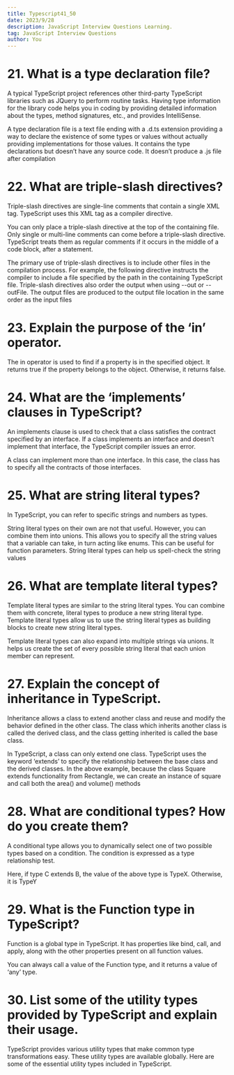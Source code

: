 ```yaml
---
title: Typescript41_50
date: 2023/9/28
description: JavaScript Interview Questions Learning.
tag: JavaScript Interview Questions
author: You
---
```


# 21. What is a type declaration file?
A typical TypeScript project references other third-party TypeScript libraries such as JQuery to perform routine tasks. Having type information for the library code helps you in coding by providing detailed information about the types, method signatures, etc., and provides IntelliSense.

A type declaration file is a text file ending with a .d.ts extension providing a way to declare the existence of some types or values without actually providing implementations for those values. It contains the type declarations but doesn’t have any source code. It doesn’t produce a .js file after compilation

# 22. What are triple-slash directives?
Triple-slash directives are single-line comments that contain a single XML tag. TypeScript uses this XML tag as a compiler directive.

You can only place a triple-slash directive at the top of the containing file. Only single or multi-line comments can come before a triple-slash directive. TypeScript treats them as regular comments if it occurs in the middle of a code block, after a statement.

The primary use of triple-slash directives is to include other files in the compilation process. For example, the following directive instructs the compiler to include a file specified by the path in the containing TypeScript file.
Triple-slash directives also order the output when using --out or --outFile. The output files are produced to the output file location in the same order as the input files


# 23. Explain the purpose of the ‘in’ operator.
The in operator is used to find if a property is in the specified object. It returns true if the property belongs to the object. Otherwise, it returns false.



# 24. What are the ‘implements’ clauses in TypeScript?
An implements clause is used to check that a class satisfies the contract specified by an interface. If a class implements an interface and doesn’t implement that interface, the TypeScript compiler issues an error.

A class can implement more than one interface. In this case, the class has to specify all the contracts of those interfaces.

# 25. What are string literal types?
In TypeScript, you can refer to specific strings and numbers as types.

String literal types on their own are not that useful. However, you can combine them into unions. This allows you to specify all the string values that a variable can take, in turn acting like enums. This can be useful for function parameters.
String literal types can help us spell-check the string values

# 26. What are template literal types?
Template literal types are similar to the string literal types. You can combine them with concrete, literal types to produce a new string literal type. Template literal types allow us to use the string literal types as building blocks to create new string literal types.

Template literal types can also expand into multiple strings via unions. It helps us create the set of every possible string literal that each union member can represent.

# 27. Explain the concept of inheritance in TypeScript.
Inheritance allows a class to extend another class and reuse and modify the behavior defined in the other class. The class which inherits another class is called the derived class, and the class getting inherited is called the base class.

In TypeScript, a class can only extend one class. TypeScript uses the keyword ‘extends’ to specify the relationship between the base class and the derived classes.
In the above example, because the class Square extends functionality from Rectangle, we can create an instance of square and call both the area() and volume() methods


# 28. What are conditional types? How do you create them?
A conditional type allows you to dynamically select one of two possible types based on a condition. The condition is expressed as a type relationship test.

Here, if type C extends B, the value of the above type is TypeX. Otherwise, it is TypeY

# 29. What is the Function type in TypeScript?
Function is a global type in TypeScript. It has properties like bind, call, and apply, along with the other properties present on all function values.

You can always call a value of the Function type, and it returns a value of ‘any’ type.

# 30. List some of the utility types provided by TypeScript and explain their usage.
TypeScript provides various utility types that make common type transformations easy. These utility types are available globally. Here are some of the essential utility types included in TypeScript.



